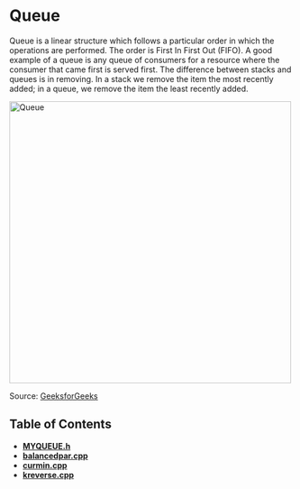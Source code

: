 # **Queue**

Queue is a linear structure which follows a particular order in which the operations are performed. The order is First In First Out (FIFO). A good example of a queue is any queue of consumers for a resource where the consumer that came first is served first. The difference between stacks and queues is in removing. In a stack we remove the item the most recently added; in a queue, we remove the item the least recently added.

<img src="https://media.geeksforgeeks.org/wp-content/cdn-uploads/20221213113312/Queue-Data-Structures.png" alt="Queue" width="500"/>

Source: [GeeksforGeeks](https://www.geeksforgeeks.org/queue-data-structure/)

## Table of Contents

- **[MYQUEUE.h](MYQUEUE.h)**
- **[balancedpar.cpp](balancedpar.cpp)**
- **[curmin.cpp](curmin.cpp)**
- **[kreverse.cpp](kreverse.cpp)**
